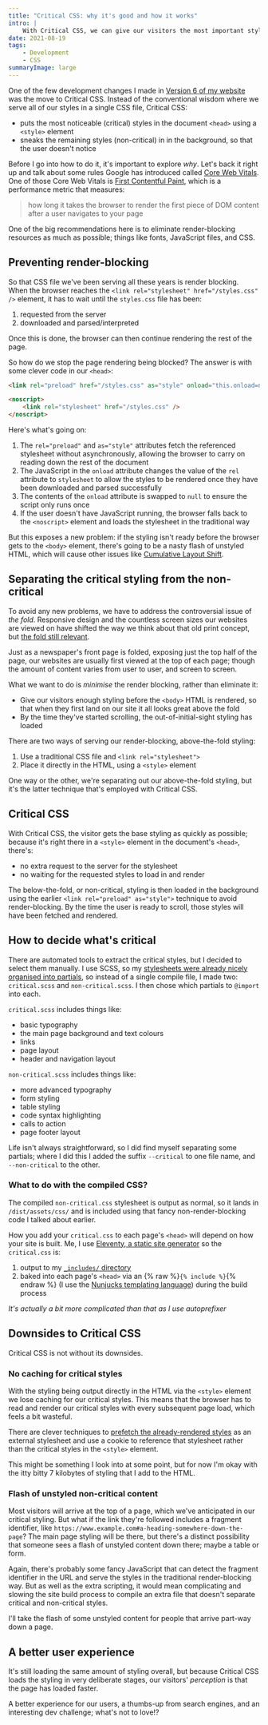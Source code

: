 ```yaml
---
title: "Critical CSS: why it's good and how it works"
intro: |
    With Critical CSS, we can give our visitors the most important styling as early as possible and the rest when it's ready. Here's why and how to do it.
date: 2021-08-19
tags:
    - Development
    - CSS
summaryImage: large
---
```


One of the few development changes I made in [Version 6 of my website](/blog/website-version-6) was the move to Critical CSS. Instead of the conventional wisdom where we serve all of our styles in a single CSS file, Critical CSS:

- puts the most noticeable (critical) styles in the document `<head>` using a `<style>` element
- sneaks the remaining styles (non-critical) in in the background, so that the user doesn't notice

Before I go into how to do it, it's important to explore *why*. Let's back it right up and talk about some rules Google has introduced called [Core Web Vitals](https://web.dev/vitals/#core-web-vitals). One of those Core Web Vitals is [First Contentful Paint](https://web.dev/first-contentful-paint/), which is a performance metric that measures:

> how long it takes the browser to render the first piece of DOM content after a user navigates to your page

One of the big recommendations here is to eliminate render-blocking resources as much as possible; things like fonts, JavaScript files, and CSS.


## Preventing render-blocking

So that CSS file we've been serving all these years is render blocking. When the browser reaches the `<link rel="stylesheet" href="/styles.css" />` element, it has to wait until the `styles.css` file has been:

1. requested from the server
2. downloaded and parsed/interpreted

Once this is done, the browser can then continue rendering the rest of the page.

So how do we stop the page rendering being blocked? The answer is with some clever code in our `<head>`:

```html
<link rel="preload" href="/styles.css" as="style" onload="this.onload=null;this.rel='stylesheet'" />

<noscript>
    <link rel="stylesheet" href="/styles.css" />
</noscript>
```

Here's what's going on:

1. The `rel="preload"` and `as="style"` attributes fetch the referenced stylesheet without asynchronously, allowing the browser to carry on reading down the rest of the document
2. The JavaScript in the `onload` attribute changes the value of the `rel` attribute to `stylesheet` to allow the styles to be rendered once they have been downloaded and parsed successfully
3. The contents of the `onload` attribute is swapped to `null` to ensure the script only runs once
4. If the user doesn't have JavaScript running, the browser falls back to the `<noscript>` element and loads the stylesheet in the traditional way

But this exposes a new problem: if the styling isn't ready before the browser gets to the `<body>` element, there's going to be a nasty flash of unstyled HTML, which will cause other issues like [Cumulative Layout Shift](https://web.dev/cls/).


## Separating the critical styling from the non-critical

To avoid any new problems, we have to address the controversial issue of <i>the fold</i>. Responsive design and the countless screen sizes our websites are viewed on have shifted the way we think about that old print concept, but [the fold still relevant](https://www.nngroup.com/articles/page-fold-manifesto/).

Just as a newspaper's front page is folded, exposing just the top half of the page, our websites are usually first viewed at the top of each page; though the amount of content varies from user to user, and screen to screen.

What we want to do is *minimise* the render blocking, rather than eliminate it:

- Give our visitors enough styling before the `<body>` HTML is rendered, so that when they first land on our site it all looks great above the fold
- By the time they've started scrolling, the out-of-initial-sight styling has loaded

There are two ways of serving our render-blocking, above-the-fold styling:

1. Use a traditional CSS file and `<link rel="stylesheet">`
2. Place it directly in the HTML, using a `<style>` element

One way or the other, we're separating out our above-the-fold styling, but it's the latter technique that's employed with Critical CSS.


## Critical CSS

With Critical CSS, the visitor gets the base styling as quickly as possible; because it's right there in a `<style>` element in the document's `<head>`, there's:

- no extra request to the server for the stylesheet
- no waiting for the requested styles to load in and render

The below-the-fold, or non-critical, styling is then loaded in the background using the earlier `<link rel="preload" as="style">` technique to avoid render-blocking. By the time the user is ready to scroll, those styles will have been fetched and rendered.


## How to decide what's critical

There are automated tools to extract the critical styles, but I decided to select them manually. I use SCSS, so my [stylesheets were already nicely organised into partials](https://sass-lang.com/documentation/at-rules/import#partials), so instead of a single compile file, I made two: `critical.scss` and `non-critical.scss`. I then chose which partials to `@import` into each.

`critical.scss` includes things like:

- basic typography
- the main page background and text colours
- links
- page layout
- header and navigation layout

`non-critical.scss` includes things like:

- more advanced typography
- form styling
- table styling
- code syntax highlighting
- calls to action
- page footer layout

Life isn't always straightforward, so I did find myself separating some partials; where I did this I added the suffix `--critical` to one file name, and `--non-critical` to the other.

### What to do with the compiled CSS?

The compiled `non-critical.css` stylesheet is output as normal, so it lands in `/dist/assets/css/` and is included using that fancy non-render-blocking code I talked about earlier.

How you add your `critical.css` to each page's `<head>` will depend on how your site is built. Me, I use [Eleventy, a static site generator](https://www.11ty.dev) so the `critical.css` is:

1. output to my [`_includes/` directory](https://www.11ty.dev/docs/config/#directory-for-includes)
2. baked into each page's `<head>` via an {% raw %}`{% include %}`{% endraw %} (I use the [Nunjucks templating language](https://mozilla.github.io/nunjucks/)) during the build process

<i>It's actually a bit more complicated than that as I use autoprefixer</i>

## Downsides to Critical CSS

Critical CSS is not without its downsides.

### No caching for critical styles

With the styling being output directly in the HTML via the `<style>` element we lose caching for our critical styles. This means that the browser has to read and render our critical styles with every subsequent page load, which feels a bit wasteful.

There are clever techniques to [prefetch the already-rendered styles](https://github.com/filamentgroup/enhance#enhancejs) as an external stylesheet and use a cookie to reference that stylesheet rather than the critical styles in the `<style>` element.

This might be something I look into at some point, but for now I'm okay with the itty bitty 7 kilobytes of styling that I add to the HTML.

### Flash of unstyled non-critical content

Most visitors will arrive at the top of a page, which we've anticipated in our critical styling. But what if the link they're followed includes a fragment identifier, like `https://www.example.com#a-heading-somewhere-down-the-page`? The main page styling will be there, but there's a distinct possibility that someone sees a flash of unstyled content down there; maybe a table or form.

Again, there's probably some fancy JavaScript that can detect the fragment identifier in the URL and serve the styles in the traditional render-blocking way. But as well as the extra scripting, it would mean complicating and slowing the site build process to compile an extra file that doesn't separate critical and non-critical styles.

I'll take the flash of some unstyled content for people that arrive part-way down a page.


## A better user experience

It's still loading the same amount of styling overall, but because Critical CSS loads the styling in very deliberate stages, our visitors' *perception* is that the page has loaded faster.

A better experience for our users, a thumbs-up from search engines, and an interesting dev challenge; what's not to love!?
